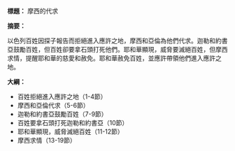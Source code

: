 **標題：** 摩西的代求

**摘要：**

以色列百姓因探子報告而拒絕進入應許之地，摩西和亞倫為他們代求。迦勒和約書亞鼓勵百姓，但百姓卻要拿石頭打死他們。耶和華顯現，威脅要滅絕百姓，但摩西求情，提醒耶和華的慈愛和赦免。耶和華赦免百姓，並應許帶領他們進入應許之地。

**大綱：**

* 百姓拒絕進入應許之地（1-4節）
* 摩西和亞倫代求（5-6節）
* 迦勒和約書亞鼓勵百姓（7-9節）
* 百姓要拿石頭打死迦勒和約書亞（10節）
* 耶和華顯現，威脅滅絕百姓（11-12節）
* 摩西求情（13-19節）